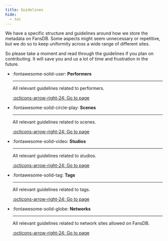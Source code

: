 ```yaml
---
title: Guidelines
hide:
  - toc
--- 
```


We have a specific structure and guidelines around how we store the metadata on FansDB. Some aspects might seem unnecessary or repetitive, but we do so to keep uniformity across a wide range of different sites.

So please take a moment and read through the guidelines if you plan on contributing. It will save you and us a lot of time and frustration in the future. 

<div class="grid cards" markdown>

-   :fontawesome-solid-user: __Performers__

    ---

    All relevant guidelines related to performers. 

    [:octicons-arrow-right-24: Go to page](/performers)

-   :fontawesome-solid-circle-play: __Scenes__

    ---

    All relevant guidelines related to scenes. 

    [:octicons-arrow-right-24: Go to page](/scenes)

-   :fontawesome-solid-video: __Studios__

    ---

    All relevant guidelines related to studios. 

    [:octicons-arrow-right-24: Go to page](/studios)

-   :fontawesome-solid-tag: __Tags__

    ---

    All relevant guidelines related to tags. 

    [:octicons-arrow-right-24: Go to page](/tags)

-   :fontawesome-solid-globe: __Networks__

    ---

    All relevant guidelines related to network sites allowed on FansDB. 

    [:octicons-arrow-right-24: Go to page](/networks)

</div>
